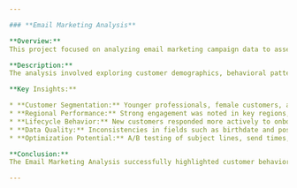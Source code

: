 ```yaml
---

### **Email Marketing Analysis**

**Overview:**
This project focused on analyzing email marketing campaign data to assess customer engagement, identify key audience segments, and optimize marketing effectiveness. The primary goal was to derive actionable insights that improve targeting strategies, campaign performance, and customer retention.

**Description:**
The analysis involved exploring customer demographics, behavioral patterns, and email engagement metrics such as open rates, click-through rates, and conversions. Using Python and data visualization tools, the dataset was cleaned, segmented, and evaluated across multiple dimensions—age, gender, region, and subscription status. The project also incorporated lifecycle segmentation to distinguish between new, active, and dormant customers, ensuring precise targeting and personalized communication strategies.

**Key Insights:**

* **Customer Segmentation:** Younger professionals, female customers, and single individuals showed higher engagement with email content.
* **Regional Performance:** Strong engagement was noted in key regions, while states like **Maharashtra**, **Karnataka**, and **Delhi** presented significant opportunities for targeted expansion.
* **Lifecycle Behavior:** New customers responded more actively to onboarding and promotional emails, while dormant users required re-engagement strategies.
* **Data Quality:** Inconsistencies in fields such as birthdate and postal code indicated a need for improved data validation processes.
* **Optimization Potential:** A/B testing of subject lines, send times, and formats revealed that personalization and concise messaging drive higher open and click rates.

**Conclusion:**
The Email Marketing Analysis successfully highlighted customer behavior patterns and engagement drivers critical for refining marketing strategies. Implementing the recommended approaches—targeted campaigns, lifecycle-based segmentation, regional expansion, and continuous A/B testing—can significantly enhance campaign ROI, customer retention, and overall brand engagement.

---
```


